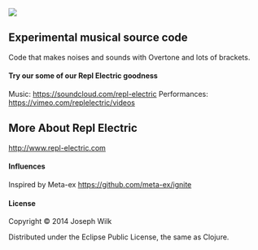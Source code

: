![](http://s30.postimg.org/v33cwx6hd/Screen_Shot_2014_04_28_at_20_14_35.png)

## Experimental musical source code

Code that makes noises and sounds with Overtone and lots of brackets.

#### Try our some of our Repl Electric goodness

Music: https://soundcloud.com/repl-electric
Performances: https://vimeo.com/replelectric/videos

## More About Repl Electric

http://www.repl-electric.com

#### Influences

Inspired by Meta-ex https://github.com/meta-ex/ignite

#### License

Copyright © 2014 Joseph Wilk

Distributed under the Eclipse Public License, the same as Clojure.
